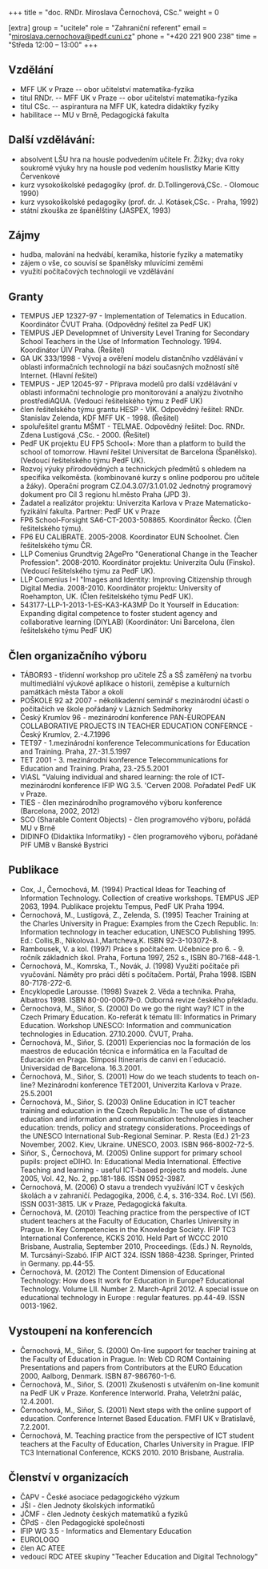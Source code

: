 +++
title = "doc. RNDr. Miroslava Černochová, CSc."
weight = 0

[extra]
group = "ucitele"
role = "Zahraniční referent"
email = "miroslava.cernochova@pedf.cuni.cz"
phone = "+420 221 900 238"
time = "Středa 12:00 &ndash; 13:00"
+++

## Vzdělání

- MFF UK v Praze -- obor učitelství matematika-fyzika
- titul RNDr. --  MFF UK v Praze -- obor učitelství matematika-fyzika
- titul CSc. -- aspirantura na MFF UK, katedra didaktiky fyziky
- habilitace -- MU v Brně, Pedagogická fakulta

## Další vzdělávání:

- absolvent LŠU hra na housle podvedením učitele Fr. Žižky; dva roky soukromé výuky hry na housle pod vedením houslistky Marie Kitty Červenkové
- kurz vysokoškolské pedagogiky (prof. dr. D.Tollingerová,CSc. - Olomouc 1990)
- kurz vysokoškolské pedagogiky (prof. dr. J. Kotásek,CSc. - Praha, 1992)
- státní zkouška ze španělštiny (JASPEX, 1993)

## Zájmy

- hudba, malování na hedvábí, keramika, historie fyziky a matematiky
- zájem o vše, co souvisí se španělsky mluvícími zeměmi
- využití počítačových technologií ve vzdělávání

## Granty

- TEMPUS JEP 12327-97 - Implementation of Telematics in Education. Koordinátor ČVUT Praha. (Odpovědný řešitel za PedF UK)
- TEMPUS JEP Developmnet of University Level Traning for Secondary School Teachers in the Use of Information Technology. 1994. Koordinátor ÚIV Praha. (Řešitel)
- GA UK 333/1998 - Vývoj a ověření modelu distančního vzdělávání v oblasti informačních technologií na bázi současných možností sítě Internet. (Hlavní řešitel)
- TEMPUS - JEP 12045-97 - Příprava modelů pro další vzdělávání v oblasti informační technologie pro monitorování a analýzu životního prostředíAQUA. (Vedoucí řešitelského týmu z PedF UK)
- člen řešitelského týmu grantu HESP - VIK. Odpovědný řešitel: RNDr. Stanislav Zelenda, KDF MFF UK - 1998. (Řešitel)
- spoluřešitel grantu MŠMT - TELMAE. Odpovědný řešitel: Doc. RNDr. Zdena Lustigová ,CSc. - 2000. (Řešitel)
- PedF UK projektu EU FP5 School+: More than a platform to build the school of tomorrow.  Hlavní řešitel Universitat de Barcelona (Španělsko). (Vedoucí řešitelského týmu PedF UK).
- Rozvoj výuky přírodovědných a technických předmětů s ohledem na specifika velkoměsta. (kombinované kurzy s online podporou pro učitele a žáky). Operační program CZ.04.3.07/3.1.01.02 Jednotný programový dokument pro Cíl 3 regionu hl.město Praha (JPD 3).
- Žadatel a realizátor projektu: Univerzita Karlova v Praze Matematicko-fyzikální fakulta. Partner: PedF UK v Praze
- FP6 School-Forsight SA6-CT-2003-508865. Koordinátor Řecko. (Člen řešitelského týmu).
- FP6 EU CALIBRATE. 2005-2008. Koordinator EUN Schoolnet. Člen řešitelského týmu ČR.
- LLP Comenius Grundtvig 2AgePro "Generational Change in the Teacher Profession". 2008-2010. Koordinátor projektu: Univerzita Oulu (Finsko). (Vedoucí řešitelského týmu za PedF UK).
- LLP Comenius I+I "Images and Identity: Improving Citizenship through Digital Media. 2008-2010. Koordinátor projektu: University of Roehampton, UK. (Člen řešitelského týmu PedF UK).
- 543177-LLP-1-2013-1-ES-KA3-KA3MP Do It Yourself in Education: Expanding digital competence to foster student agency and collaborative learning (DIYLAB) (Koordinátor: Uni Barcelona, člen řešitelského týmu PedF UK)

## Člen organizačního výboru

- TÁBOR93 - třídenní workshop pro učitele ZŠ a SŠ zaměřený na tvorbu multimediální výukové aplikace o historii, zeměpise a kulturních památkách města Tábor a okolí
- POŠKOLE 92 až 2007 - několikadenní seminář s mezinárodní účastí o počítačích ve škole pořádaný v Lázních Sedmihorky
- Český Krumlov 96 - mezinárodní konference PAN-EUROPEAN COLLABORATIVE PROJECTS IN TEACHER EDUCATION CONFERNCE - Český Krumlov, 2.-4.7.1996
- TET97 - 1.mezinárodní konference Telecommunications for Education and Training. Praha, 27.-31.5.1997
- TET 2001 - 3. mezinárodní konference Telecommunications for Education and Training. Praha, 23.-25.5.2001
- VIASL "Valuing individual and shared learning: the role of ICT- mezinárodní konference IFIP WG 3.5. 'Cerven 2008. Pořadatel PedF UK v Praze.
- TIES - člen mezinárodního programového výboru konference (Barcelona, 2002, 2012)
- SCO (Sharable Content Objects) - člen programového výboru, pořádá MU v Brně
- DIDINFO (Didaktika Informatiky) - člen programového výboru, pořádané  PřF UMB v Banské Bystrici

## Publikace

- Cox, J., Černochová, M. (1994) Practical Ideas for Teaching of Information Technology. Collection of creative workshops. TEMPUS JEP 2063, 1994. Publikace projektu Tempus, PedF UK Praha 1994.
- Černochová, M., Lustigová, Z., Zelenda, S. (1995) Teacher Training at the Charles University in Prague: Examples from the Czech Republic. In: Information technology in teacher education, UNESCO Publishing 1995. Ed.: Collis,B., Nikolova.I.,Martcheva,K. ISBN 92-3-103072-8.
- Rambousek, V. a kol. (1997) Práce s počítačem. Učebnice pro 6. - 9. ročník základních škol. Praha, Fortuna 1997, 252 s., ISBN 80‑7168-448-1.
- Černochová, M., Komrska, T., Novák, J. (1998) Využití počítače při vyučování. Náměty pro práci dětí s počítačem. Portál, Praha 1998. ISBN 80-7178-272-6.
-  Encyklopedie Larousse. (1998) Svazek 2. Věda a technika. Praha, Albatros 1998. ISBN 80-00-00679-0. Odborná revize českého překladu.
-  Černochová, M., Siňor, S. (2000) Do we go the right way? ICT in the Czech Primary Education. Ko-referát k tématu III: Informatics in Primary Education. Workshop UNESCO: Information and communication technologies in Education. 27.10.2000. ČVUT, Praha.
-  Černochová, M., Siňor, S. (2001) Experiencias noc la formación de los maestros de educación técnica e informática en la Facultad de Educación en Praga. Simposi Itineraris de canvi en l´educació. Universidad de Barcelona. 16.3.2001.
-  Černochová, M., Siňor, S. (2001) How do we teach students to teach on-line? Mezinárodní konference TET2001, Univerzita Karlova v Praze. 25.5.2001
-  Černochová, M., Siňor, S. (2003) Online Education in ICT teacher training and education in the Czech Republic.In: The use of distance education and information and communication technologies in teacher education: trends, policy and strategy considerations. Proceedings of the UNESCO International Sub-Regional Seminar. P. Resta (Ed.) 21-23 November, 2002. Kiev, Ukraine. UNESCO, 2003. ISBN 966-8002-72-5.
-  Siňor, S., Černochová, M. (2005) Online support for primary school pupils: project eDIHO. In: Educational Media International. Effective Teaching and learning - useful ICT-based projects and models. June 2005, Vol. 42, No. 2, pp.181-186. ISSN 0952-3987.
-  Černochová, M. (2006) O stavu a trendech využívání ICT v českých školách a v zahraničí. Pedagogika, 2006, č.4, s. 316-334. Roč. LVI (56). ISSN 0031-3815. UK v Praze, Pedagogická fakulta.
-  Černochová, M. (2010) Teaching practice from the perspective of ICT student teachers at the Faculty of Education, Charles University in Prague. In Key Competencies in the Knowledge Society. IFIP TC3 International Conference, KCKS 2010. Held Part of WCCC 2010 Brisbane, Australia, September 2010, Proceedings. (Eds.) N. Reynolds, M. Turcsányi-Szabó. IFIP AICT 324. ISSN 1868-4238. Springer, Printed in Germany. pp.44-55.
-  Černochová, M. (2012) The Content Dimension of Educational Technology: How does It work for Education in Europe? Educational Technology. Volume LII. Number 2. March-April 2012. A special issue on educational technology in Europe : regular features. pp.44-49. ISSN 0013-1962.

## Vystoupení na konferencích

- Černochová, M., Siňor, S. (2000) On-line support for teacher training at the Faculty of Education in Prague. In: Web CD ROM Containing Presentations and papers from Contributors at the EURO Education 2000, Aalborg, Denmark. ISBN 87-986760-1-6.
- Černochová, M., Siňor, S. (2001) Zkušenosti s utvářením on-line komunit na PedF UK v Praze. Konference Interworld. Praha, Veletržní palác, 12.4.2001.
- Černochová, M., Siňor, S. (2001) Next steps with the online support of education. Conference Internet Based Education. FMFI UK v Bratislavě, 7.2.2001.
- Černochová, M. Teaching practice from the perspective of ICT student teachers at the Faculty of Education, Charles University in Prague. IFIP TC3 International Conference, KCKS 2010. 2010 Brisbane, Australia.

## Členství v organizacích

- ČAPV - České asociace pedagogického výzkum
- JŠI - člen Jednoty školských informatiků
- JČMF - člen Jednoty českých matematiků a fyziků
- ČPdS - člen Pedagogické společnosti
- IFIP WG 3.5 - Informatics and Elementary Education
- EUROLOGO
- člen AC ATEE
- vedoucí RDC ATEE skupiny "Teacher Education and Digital Technology"

